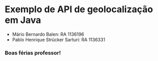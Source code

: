 # Exemplo de API de geolocalização em Java

* Mário Bernardo Balen: RA 1136196
* Pablo Henrique Strücker Sarturi: RA 1136331

### Boas férias professor!